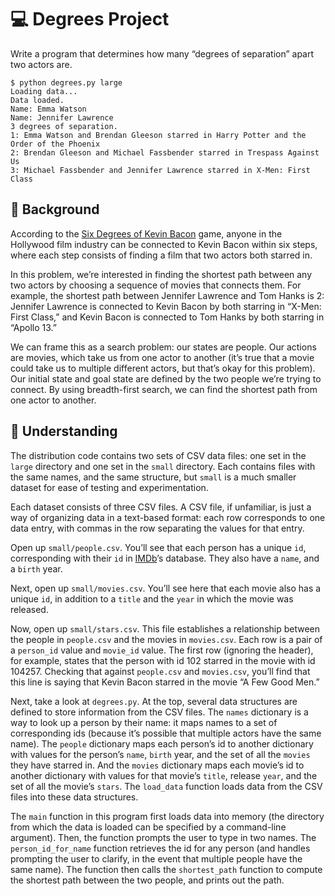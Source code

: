 # :computer: Degrees Project #
Write a program that determines how many “degrees of separation” apart two actors are.
```
$ python degrees.py large
Loading data...
Data loaded.
Name: Emma Watson
Name: Jennifer Lawrence
3 degrees of separation.
1: Emma Watson and Brendan Gleeson starred in Harry Potter and the Order of the Phoenix
2: Brendan Gleeson and Michael Fassbender starred in Trespass Against Us
3: Michael Fassbender and Jennifer Lawrence starred in X-Men: First Class
```
## :open_book: Background ##

According to the [Six Degrees of Kevin Bacon](https://en.wikipedia.org/wiki/Six_Degrees_of_Kevin_Bacon) game, anyone in the Hollywood film industry can be connected to Kevin Bacon within six steps, where each step consists of finding a film that two actors both starred in.

In this problem, we’re interested in finding the shortest path between any two actors by choosing a sequence of movies that connects them. For example, the shortest path between Jennifer Lawrence and Tom Hanks is 2: Jennifer Lawrence is connected to Kevin Bacon by both starring in “X-Men: First Class,” and Kevin Bacon is connected to Tom Hanks by both starring in “Apollo 13.”

We can frame this as a search problem: our states are people. Our actions are movies, which take us from one actor to another (it’s true that a movie could take us to multiple different actors, but that’s okay for this problem). Our initial state and goal state are defined by the two people we’re trying to connect. By using breadth-first search, we can find the shortest path from one actor to another.

## :small_orange_diamond: Understanding ## 

The distribution code contains two sets of CSV data files: one set in the ```large``` directory and one set in the ```small``` directory. Each contains files with the same names, and the same structure, but ```small``` is a much smaller dataset for ease of testing and experimentation.

Each dataset consists of three CSV files. A CSV file, if unfamiliar, is just a way of organizing data in a text-based format: each row corresponds to one data entry, with commas in the row separating the values for that entry.

Open up ```small/people.csv```. You’ll see that each person has a unique ```id```, corresponding with their ```id``` in [IMDb](https://www.imdb.com/)’s database. They also have a ```name```, and a ```birth``` year.

Next, open up ```small/movies.csv```. You’ll see here that each movie also has a unique ```id```, in addition to a ```title``` and the ```year``` in which the movie was released.

Now, open up ```small/stars.csv```. This file establishes a relationship between the people in ```people.csv``` and the movies in ```movies.csv```. Each row is a pair of a ```person_id``` value and ```movie_id``` value. The first row (ignoring the header), for example, states that the person with id 102 starred in the movie with id 104257. Checking that against ```people.csv``` and ```movies.csv```, you’ll find that this line is saying that Kevin Bacon starred in the movie “A Few Good Men.”

Next, take a look at ```degrees.py```. At the top, several data structures are defined to store information from the CSV files. The ```names``` dictionary is a way to look up a person by their name: it maps names to a set of corresponding ids (because it’s possible that multiple actors have the same name). The ```people``` dictionary maps each person’s id to another dictionary with values for the person’s ```name```, ```birth``` year, and the set of all the ```movies``` they have starred in. And the ```movies``` dictionary maps each movie’s id to another dictionary with values for that movie’s ```title```, release ```year```, and the set of all the movie’s ```stars```. The ```load_data``` function loads data from the CSV files into these data structures.

The ```main``` function in this program first loads data into memory (the directory from which the data is loaded can be specified by a command-line argument). Then, the function prompts the user to type in two names. The ```person_id_for_name``` function retrieves the id for any person (and handles prompting the user to clarify, in the event that multiple people have the same name). The function then calls the ```shortest_path``` function to compute the shortest path between the two people, and prints out the path.
